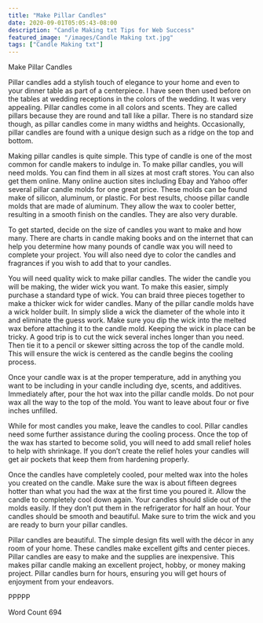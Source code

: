 ```yaml
---
title: "Make Pillar Candles"
date: 2020-09-01T05:05:43-08:00
description: "Candle Making txt Tips for Web Success"
featured_image: "/images/Candle Making txt.jpg"
tags: ["Candle Making txt"]
---
```


Make Pillar Candles

Pillar candles add a stylish touch of elegance to your home and even to your dinner table as part of a centerpiece. I have seen then used before on the tables at wedding receptions in the colors of the wedding. It was very appealing. Pillar candles come in all colors and scents. They are called pillars because they are round and tall like a pillar. There is no standard size though, as pillar candles come in many widths and heights. Occasionally, pillar candles are found with a unique design such as a ridge on the top and bottom. 

Making pillar candles is quite simple. This type of candle is one of the most common for candle makers to indulge in. To make pillar candles, you will need molds. You can find them in all sizes at most craft stores. You can also get them online. Many online auction sites including Ebay and Yahoo offer several pillar candle molds for one great price. These molds can be found make of silicon, aluminum, or plastic. For best results, choose pillar candle molds that are made of aluminum. They allow the wax to cooler better, resulting in a smooth finish on the candles. They are also very durable.

To get started, decide on the size of candles you want to make and how many. There are charts in candle making books and on the internet that can help you determine how many pounds of candle wax you will need to complete your project. You will also need dye to color the candles and fragrances if you wish to add that to your candles. 

You will need quality wick to make pillar candles. The wider the candle you will be making, the wider wick you want. To make this easier, simply purchase a standard type of wick. You can braid three pieces together to make a thicker wick for wider candles. Many of the pillar candle molds have a wick holder built. In simply slide a wick the diameter of the whole into it and eliminate the guess work. Make sure you dip the wick into the melted wax before attaching it to the candle mold. Keeping the wick in place can be tricky. A good trip is to cut the wick several inches longer than you need. Then tie it to a pencil or skewer sitting across the top of the candle mold. This will ensure the wick is centered as the candle begins the cooling process. 

Once your candle wax is at the proper temperature, add in anything you want to be including in your candle including dye, scents, and additives. Immediately after, pour the hot wax into the pillar candle molds. Do not pour wax all the way to the top of the mold. You want to leave about four or five inches unfilled. 

While for most candles you make, leave the candles to cool. Pillar candles need some further assistance during the cooling process. Once the top of the wax has started to become solid, you will need to add small relief holes to help with shrinkage. If you don’t create the relief holes your candles will get air pockets that keep them from hardening properly. 

Once the candles have completely cooled, pour melted wax into the holes you created on the candle. Make sure the wax is about fifteen degrees hotter than what you had the wax at the first time you poured it. Allow the candle to completely cool down again. Your candles should slide out of the molds easily. If they don’t put them in the refrigerator for half an hour. Your candles should be smooth and beautiful. Make sure to trim the wick and you are ready to burn your pillar candles. 

Pillar candles are beautiful. The simple design fits well with the décor in any room of your home. These candles make excellent gifts and center pieces. Pillar candles are easy to make and the supplies are inexpensive. This makes pillar candle making an excellent project, hobby, or money making project. Pillar candles burn for hours, ensuring you will get hours of enjoyment from your endeavors. 

PPPPP

Word Count 694



 


